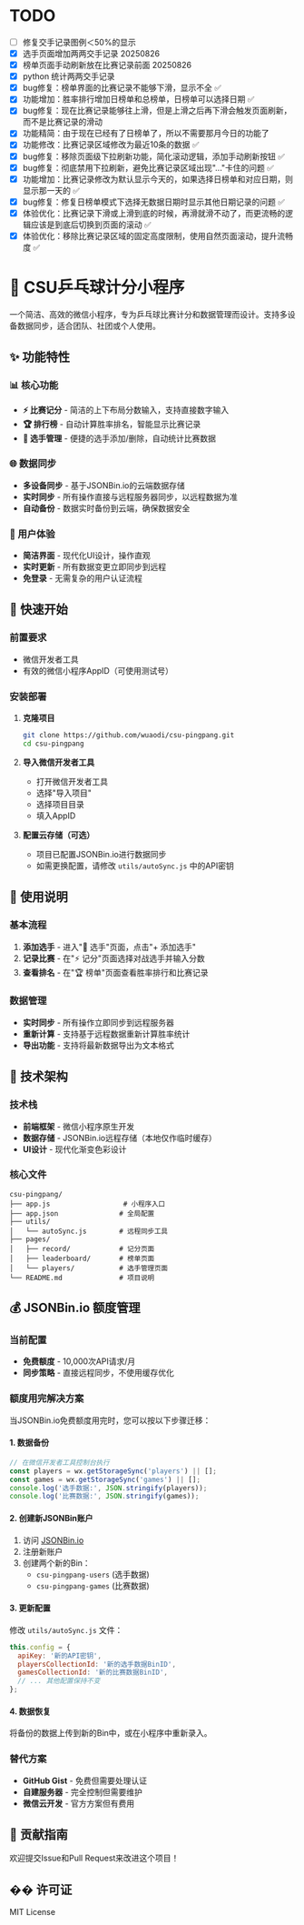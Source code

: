 # TODO
- [ ] 修复交手记录图例＜50%的显示
- [x] 选手页面增加两两交手记录 20250826
- [x] 榜单页面手动刷新放在比赛记录前面 20250826
- [x] python 统计两两交手记录
- [x] bug修复：榜单界面的比赛记录不能够下滑，显示不全 ✅
- [x] 功能增加：胜率排行增加日榜单和总榜单，日榜单可以选择日期 ✅
- [x] bug修复：现在比赛记录能够往上滑，但是上滑之后再下滑会触发页面刷新，而不是比赛记录的滑动
- [x] 功能精简：由于现在已经有了日榜单了，所以不需要那月今日的功能了
- [x] 功能修改：比赛记录区域修改为最近10条的数据 ✅
- [x] bug修复：移除页面级下拉刷新功能，简化滚动逻辑，添加手动刷新按钮 ✅
- [x] bug修复：彻底禁用下拉刷新，避免比赛记录区域出现"..."卡住的问题 ✅
- [x] 功能增加：比赛记录修改为默认显示今天的，如果选择日榜单和对应日期，则显示那一天的 ✅
- [x] bug修复：修复日榜单模式下选择无数据日期时显示其他日期记录的问题 ✅
- [x] 体验优化：比赛记录下滑或上滑到底的时候，再滑就滑不动了，而更流畅的逻辑应该是到底后切换到页面的滚动 ✅
- [x] 体验优化：移除比赛记录区域的固定高度限制，使用自然页面滚动，提升流畅度 ✅

# 🏓 CSU乒乓球计分小程序

一个简洁、高效的微信小程序，专为乒乓球比赛计分和数据管理而设计。支持多设备数据同步，适合团队、社团或个人使用。

## ✨ 功能特性

### 📊 核心功能
- **⚡ 比赛记分** - 简洁的上下布局分数输入，支持直接数字输入
- **🏆 排行榜** - 自动计算胜率排名，智能显示比赛记录
- **👥 选手管理** - 便捷的选手添加/删除，自动统计比赛数据

### 🌐 数据同步
- **多设备同步** - 基于JSONBin.io的云端数据存储
- **实时同步** - 所有操作直接与远程服务器同步，以远程数据为准
- **自动备份** - 数据实时备份到云端，确保数据安全

### 📱 用户体验
- **简洁界面** - 现代化UI设计，操作直观
- **实时更新** - 所有数据变更立即同步到远程
- **免登录** - 无需复杂的用户认证流程

## 🚀 快速开始

### 前置要求
- 微信开发者工具
- 有效的微信小程序AppID（可使用测试号）

### 安装部署

1. **克隆项目**
   ```bash
   git clone https://github.com/wuaodi/csu-pingpang.git
   cd csu-pingpang
   ```

2. **导入微信开发者工具**
   - 打开微信开发者工具
   - 选择"导入项目"
   - 选择项目目录
   - 填入AppID

3. **配置云存储（可选）**
   - 项目已配置JSONBin.io进行数据同步
   - 如需更换配置，请修改 `utils/autoSync.js` 中的API密钥

## 📖 使用说明

### 基本流程
1. **添加选手** - 进入"👥 选手"页面，点击"+ 添加选手"
2. **记录比赛** - 在"⚡ 记分"页面选择对战选手并输入分数
3. **查看排名** - 在"🏆 榜单"页面查看胜率排行和比赛记录

### 数据管理
- **实时同步** - 所有操作立即同步到远程服务器
- **重新计算** - 支持基于远程数据重新计算胜率统计
- **导出功能** - 支持将最新数据导出为文本格式

## 🔧 技术架构

### 技术栈
- **前端框架** - 微信小程序原生开发
- **数据存储** - JSONBin.io远程存储（本地仅作临时缓存）
- **UI设计** - 现代化渐变色彩设计

### 核心文件
```
csu-pingpang/
├── app.js                  # 小程序入口
├── app.json               # 全局配置
├── utils/
│   └── autoSync.js        # 远程同步工具
├── pages/
│   ├── record/            # 记分页面
│   ├── leaderboard/       # 榜单页面
│   └── players/           # 选手管理页面
└── README.md              # 项目说明
```

## 💰 JSONBin.io 额度管理

### 当前配置
- **免费额度** - 10,000次API请求/月
- **同步策略** - 直接远程同步，不使用缓存优化

### 额度用完解决方案

当JSONBin.io免费额度用完时，您可以按以下步骤迁移：

#### 1. 数据备份
```javascript
// 在微信开发者工具控制台执行
const players = wx.getStorageSync('players') || [];
const games = wx.getStorageSync('games') || [];
console.log('选手数据:', JSON.stringify(players));
console.log('比赛数据:', JSON.stringify(games));
```

#### 2. 创建新JSONBin账户
1. 访问 [JSONBin.io](https://jsonbin.io)
2. 注册新账户
3. 创建两个新的Bin：
   - `csu-pingpang-users` (选手数据)
   - `csu-pingpang-games` (比赛数据)

#### 3. 更新配置
修改 `utils/autoSync.js` 文件：
```javascript
this.config = {
  apiKey: '新的API密钥',
  playersCollectionId: '新的选手数据BinID',
  gamesCollectionId: '新的比赛数据BinID',
  // ... 其他配置保持不变
};
```

#### 4. 数据恢复
将备份的数据上传到新的Bin中，或在小程序中重新录入。

### 替代方案
- **GitHub Gist** - 免费但需要处理认证
- **自建服务器** - 完全控制但需要维护
- **微信云开发** - 官方方案但有费用

## 🤝 贡献指南

欢迎提交Issue和Pull Request来改进这个项目！

## �� 许可证

MIT License
